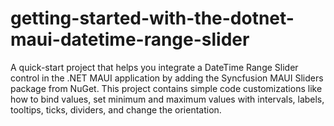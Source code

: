# getting-started-with-the-dotnet-maui-datetime-range-slider
A quick-start project that helps you integrate a DateTime Range Slider control in the .NET MAUI application by adding the Syncfusion MAUI Sliders package from NuGet. This project contains simple code customizations like how to bind values, set minimum and maximum values with intervals, labels, tooltips, ticks, dividers, and change the orientation.
